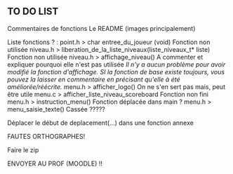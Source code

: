 ## TO DO LIST

Commentaires de fonctions
Le README (images principalement)

Liste fonctions ? :
    point.h > char entree_du_joueur (void)
        Fonction non utilisée
    niveau.h > liberation_de_la_liste_niveaux(liste_niveaux_t* liste)
        Fonction non utilisée
    niveau.h > affichage_niveau()
        A commenter et expliquer pourquoi elle n'est pas utilisée
        *Il n'y a aucun problème pour avoir modifié la fonction d'affichage. SI la fonction de base existe toujours, vous pouvez la laisser en commentaire en précisant qu'elle à été améliorée/réécrite.*
    menu.h > afficher_logo()
        On ne s'en sert pas mais, peut être utile
    menu.c > afficher_liste_niveau_scoreboard
        Fonction non fini
    menu.h > instruction_menu()
        Fonction déplacée dans main ?
    menu.h > menu_saisie_texte()
        Cassée ?????


Déplacer le début de deplacement(...) dans une fonction annexe

FAUTES ORTHOGRAPHES!

Faire le zip

ENVOYER AU PROF (MOODLE) !!
